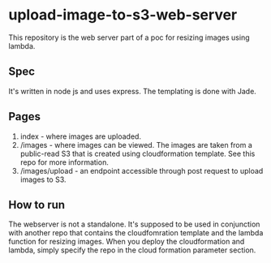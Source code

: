 # upload-image-to-s3-web-server

This repository is the web server part of a poc for resizing images using lambda.

## Spec
It's written in node js and uses express. The templating is done with Jade.

## Pages
1. index - where images are uploaded.
2. /images - where images can be viewed. The images are taken from a public-read S3 that is created using cloudformation template.
See this repo for more information.
3. /images/upload - an endpoint accessible through post request to upload images to S3.

## How to run
The webserver is not a standalone. It's supposed to be used in conjunction with another repo that contains the cloudfomration
template and the lambda function for resizing images. When you deploy the cloudformation and lambda, simply specify the repo
in the cloud formation parameter section.
